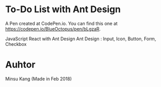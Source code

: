 # To-Do List with Ant Design
A Pen created at CodePen.io. You can find this one at https://codepen.io/BlueOctopus/pen/bLgzaR.

JavaScript React with Ant Design
Ant Design : Input, Icon, Button, Form, Checkbox

# Auhtor
Minsu Kang (Made in Feb 2018)
